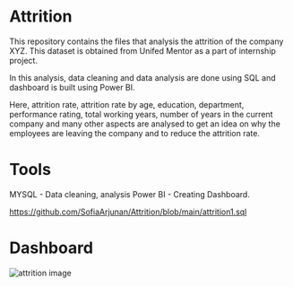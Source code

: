 # Attrition

This repository contains the files that analysis the attrition of the company XYZ. This dataset is obtained from Unifed Mentor as a part of internship project.

In this analysis, data cleaning and data analysis are done using SQL and dashboard is built using Power BI.

Here, attrition rate, attrition rate by age, education, department, performance rating, total working years, number of years in the current company and many other aspects are analysed to get an idea on why the employees are leaving the company and to reduce the attrition rate.

# Tools 

MYSQL - Data cleaning, analysis
Power BI - Creating Dashboard.


https://github.com/SofiaArjunan/Attrition/blob/main/attrition1.sql

# Dashboard

![attrition image](https://github.com/SofiaArjunan/Attrition/assets/168706952/ba7eda25-acb3-46f3-bc4b-79074d0ee462)

